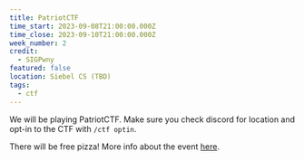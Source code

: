 ```yaml
---
title: PatriotCTF
time_start: 2023-09-08T21:00:00.000Z
time_close: 2023-09-10T21:00:00.000Z
week_number: 2
credit:
  - SIGPwny
featured: false
location: Siebel CS (TBD)
tags:
  - ctf
---
```

We will be playing PatriotCTF. Make sure you check discord for location and opt-in to the CTF with `/ctf optin`.

There will be free pizza! More info about the event [here](https://competitivecyber.club/patriotctf/).